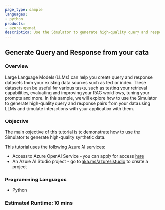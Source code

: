 ```yaml
---
page_type: sample
languages:
- python
products:
- azure-openai
description: Use the Simulator to generate high-quality query and response interactions with your AI applications from your data using LLMs
---
```


## Generate Query and Response from your data

### Overview

Large Language Models (LLMs) can help you create query and response datasets from your existing data sources such as text or index. These datasets can be useful for various tasks, such as testing your retrieval capabilities, evaluating and improving your RAG workflows, tuning your prompts and more. In this sample, we will explore how to use the Simulator to generate high-quality query and response pairs from your data using LLMs and simulate interactions with your application with them.

### Objective

The main objective of this tutorial is to demonstrate how to use the Simulator to generate high-quality synthetic data.

This tutorial uses the following Azure AI services:

- Access to Azure OpenAI Service - you can apply for access [here](https://go.microsoft.com/fwlink/?linkid=2222006)
- An Azure AI Studio project - go to [aka.ms/azureaistudio](https://aka.ms/azureaistudio) to create a project

### Programming Languages

- Python

### Estimated Runtime: 10 mins
